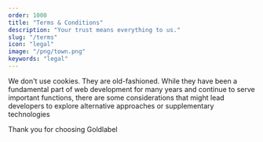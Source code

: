 ```yaml
---
order: 1000
title: "Terms & Conditions"
description: "Your trust means everything to us."
slug: "/terms"
icon: "legal"
image: "/png/town.png"
keywords: "legal"
---
```


We don't use cookies. They are old-fashioned. While they have been a fundamental part of web development for many years and continue to serve important functions, there are some considerations that might lead developers to explore alternative approaches or supplementary technologies

Thank you for choosing Goldlabel